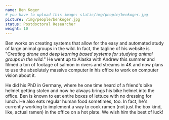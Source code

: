 ```yaml
---
name: Ben Koger
# you have to upload this image: static/img/people/benkoger.jpg
picture: /img/people/benkoger.jpg
status: Postdoctoral Researcher
weight: 10
---
```


Ben works on creating systems that allow for the easy and automated study of
large animal groups in the wild. In fact, the tagline of his website is
"_Creating drone and deep learning based systems for studying animal groups in
the wild._" He went up to Alaska with Andrew this summer and filmed a ton of
footage of salmon in rivers and streams in 4K and now plans to use the
absolutely massive computer in his office to work on computer vision about it.

He did his PhD in Germany, where he one time heard of a friend's bike helmet
getting stolen and now he always brings his bike helmet into the office. 
Ben is known to eat entire boxes of lettuce with no dressing for lunch. He also
eats regular human food sometimes, too. In fact, he's currently working to
implement a way to cook ramen (not just the box kind,
like, actual ramen) in the office on a hot plate. We wish him the
best of luck!
